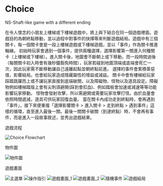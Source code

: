 # Choice
NS-Shaft-like game with a different ending 

  在令人懷念的小朋友上樓梯或下樓梯遊戲中，將上與下結合在同一個遊戲裡面。遊戲目的為朝終點移動，並以過程中對事件的抉擇等來判斷遊戲結局。遊戲中有三個關卡，每一個關卡會是一段上樓梯遊戲或下樓梯遊戲，並以「事件」作為關卡推進軸線。
初始時玩家會遇到一個事件，提供兩種選擇，選擇影響第一關進入何種關卡（上樓梯或下樓梯）。進入關卡後，地圖會不斷朝上或下移動，而一段時間過後（每關關卡初入時會有幾秒鐘豁免時間），玩家若碰到地圖頂端或底端會死亡一次，因此玩家需不斷移動讓自己遠離起點並朝終點前進。
	選擇的事件會累積善惡值，影響結局。也會給玩家造成隱藏屬性的增益或減益。
關卡中會有樓梯給玩家踩踏跳躍而上或不讓玩家直接到底端破關，以及障礙物、怪物以及道具設定。障礙物例如樓梯踏版上會有尖刺須避開(踩到會扣血)、例如踏板會加速或減速等等功能影響玩家移動。
	怪物會發射攻擊，所以需避開或需要玩家攻擊打怪。由於血量會依照時間遞減，道具可供玩家回復血量。
  當在關卡內成功走到終點時，會再遇到「事件」，接下來便重複「選擇影響關卡 > 進入關卡 > 走到終點 > 遇到事件」這樣的循環，直至進入最後一關。最後一關關卡破關（到達終點）時，不會再有事件，而是進入一段故事敘述，並秀出遊戲結果。

遊戲流程

![Choice Flowchart](https://user-images.githubusercontent.com/84724477/170913667-1d2e4f47-3d7c-4a5f-b039-c915bb30cea3.jpg)

物件圖

![物件圖](https://user-images.githubusercontent.com/84724477/170913866-989b0398-5e8c-4b67-b896-fcf9e2b3c27b.png)

遊戲畫面

![主選單](https://user-images.githubusercontent.com/84724477/170914450-55b73d79-639a-46c4-a7d3-d81240bbf015.png)
![操作指引](https://user-images.githubusercontent.com/84724477/170914459-44a47166-7edd-416d-bd24-d3e54e42e4b1.png)
![遊戲畫面_1](https://user-images.githubusercontent.com/84724477/170914463-7b1b65fe-28c3-487c-b10e-6c49750e6363.png)
![遊戲畫面_2](https://user-images.githubusercontent.com/84724477/170914471-42f2e1f2-ab23-4a48-97e9-99e23a35233d.png)
![隨機事件](https://user-images.githubusercontent.com/84724477/170914477-ca7dd980-ec8c-4bcb-a837-32eaf80cdf67.png)
![遊戲結局](https://user-images.githubusercontent.com/84724477/170914508-1b9447a5-3275-4281-952e-81ff044c217e.png)
